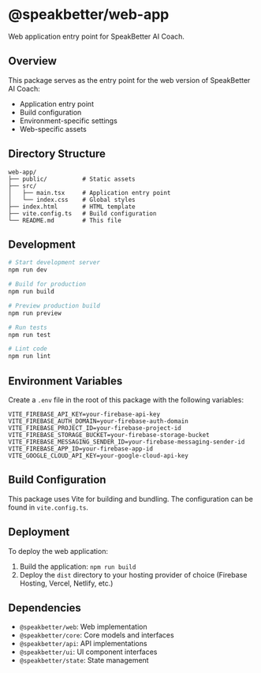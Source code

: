 # @speakbetter/web-app

Web application entry point for SpeakBetter AI Coach.

## Overview

This package serves as the entry point for the web version of SpeakBetter AI Coach:

- Application entry point
- Build configuration
- Environment-specific settings
- Web-specific assets

## Directory Structure

```
web-app/
├── public/          # Static assets
├── src/
│   ├── main.tsx     # Application entry point
│   └── index.css    # Global styles
├── index.html       # HTML template
├── vite.config.ts   # Build configuration
└── README.md        # This file
```

## Development

```bash
# Start development server
npm run dev

# Build for production
npm run build

# Preview production build
npm run preview

# Run tests
npm run test

# Lint code
npm run lint
```

## Environment Variables

Create a `.env` file in the root of this package with the following variables:

```
VITE_FIREBASE_API_KEY=your-firebase-api-key
VITE_FIREBASE_AUTH_DOMAIN=your-firebase-auth-domain
VITE_FIREBASE_PROJECT_ID=your-firebase-project-id
VITE_FIREBASE_STORAGE_BUCKET=your-firebase-storage-bucket
VITE_FIREBASE_MESSAGING_SENDER_ID=your-firebase-messaging-sender-id
VITE_FIREBASE_APP_ID=your-firebase-app-id
VITE_GOOGLE_CLOUD_API_KEY=your-google-cloud-api-key
```

## Build Configuration

This package uses Vite for building and bundling. The configuration can be found in `vite.config.ts`.

## Deployment

To deploy the web application:

1. Build the application: `npm run build`
2. Deploy the `dist` directory to your hosting provider of choice (Firebase Hosting, Vercel, Netlify, etc.)

## Dependencies

- `@speakbetter/web`: Web implementation
- `@speakbetter/core`: Core models and interfaces
- `@speakbetter/api`: API implementations
- `@speakbetter/ui`: UI component interfaces
- `@speakbetter/state`: State management
